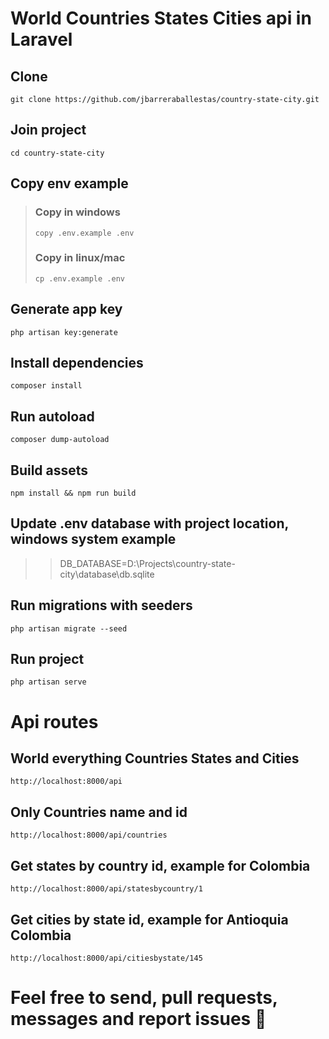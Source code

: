 # World Countries States Cities api in Laravel

## Clone 
```
git clone https://github.com/jbarreraballestas/country-state-city.git
```

## Join project
```
cd country-state-city
```

## Copy env example
>>>
> ### Copy in windows
> ```
> copy .env.example .env
> ```
> ### Copy in linux/mac
> ```
> cp .env.example .env
> ```
>>>

## Generate app key
```
php artisan key:generate
```

## Install dependencies
```
composer install
```

## Run autoload
```
composer dump-autoload
```

## Build assets
```
npm install && npm run build
```

## Update .env database with project location, windows system example
>> DB_DATABASE=D:\Projects\country-state-city\database\db.sqlite

## Run migrations with seeders
```
php artisan migrate --seed
```

## Run project 
```
php artisan serve
```

# Api routes

## World everything Countries States and Cities
```
http://localhost:8000/api
```

## Only Countries name and id
```
http://localhost:8000/api/countries
```

## Get states by country id, example for Colombia
```
http://localhost:8000/api/statesbycountry/1
```

## Get cities by state id, example for Antioquia Colombia
```
http://localhost:8000/api/citiesbystate/145
```

# Feel free to send, pull requests, messages and report issues 💫
